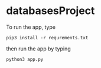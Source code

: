 # databasesProject

To run the app, type

```pip3 install -r requrements.txt```


then run the app by typing

```python3 app.py```
